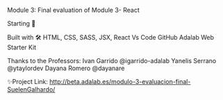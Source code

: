 Module 3: Final evaluation of Module 3- React 


Starting 🚀


Built with 🛠️
HTML, CSS, SASS, JSX, React Vs Code GitHub Adalab Web Starter Kit

Thanks to the Professors:
Ivan Garrido @igarrido-adalab
Yanelis Serrano @ytaylordev
Dayana Romero @dayanare





✨Project Link: http://beta.adalab.es/modulo-3-evaluacion-final-SuelenGalhardo/
